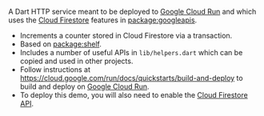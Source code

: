 A Dart HTTP service meant to be deployed to
[Google Cloud Run](https://cloud.google.com/run) and which uses the
[Cloud Firestore](https://firebase.google.com/products/firestore) features in
[package:googleapis](https://pub.dev/packages/googleapis).

- Increments a counter stored in Cloud Firestore via a transaction.
- Based on [package:shelf](https://pub.dev/packages/shelf).
- Includes a number of useful APIs in `lib/helpers.dart` which can be copied and
  used in other projects.
- Follow instructions at
  https://cloud.google.com/run/docs/quickstarts/build-and-deploy to build and
  deploy on [Google Cloud Run](https://cloud.google.com/run).
- To deploy this demo, you will also need to enable the
  [Cloud Firestore API](https://console.cloud.google.com/apis/api/firestore.googleapis.com).
